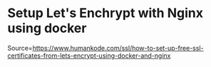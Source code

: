 # Setup Let's Enchrypt with Nginx using docker
Source=https://www.humankode.com/ssl/how-to-set-up-free-ssl-certificates-from-lets-encrypt-using-docker-and-nginx
